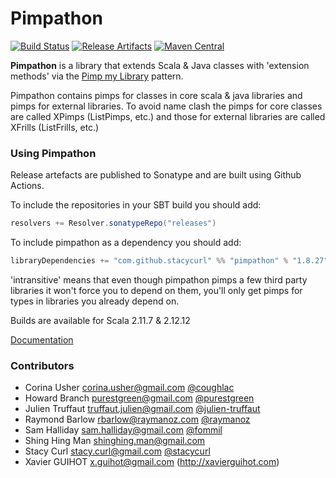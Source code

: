 Pimpathon
=========

[![Build Status][badge-build]][link-build]
[![Release Artifacts][badge-release]][link-release]
[![Maven Central][badge-maven]][link-maven]

**Pimpathon** is a library that extends Scala & Java classes with 'extension methods' via the [Pimp my Library][pimp-my-library] pattern.

Pimpathon contains pimps for classes in core scala & java libraries and pimps for external libraries. To avoid
name clash the pimps for core classes are called XPimps (ListPimps, etc.) and those for external libraries are called
XFrills (ListFrills, etc.)

### Using Pimpathon

Release artefacts are published to Sonatype and are built using Github Actions.

To include the repositories in your SBT build you should add:

```scala
resolvers += Resolver.sonatypeRepo("releases")
```

To include pimpathon as a dependency you should add:

```scala
libraryDependencies += "com.github.stacycurl" %% "pimpathon" % "1.8.27" intransitive()
```

'intransitive' means that even though pimpathon pimps a few third party libraries it won't force you to depend on them,
you'll only get pimps for types in libraries you already depend on.


Builds are available for Scala 2.11.7 & 2.12.12


[Documentation][doc]

### Contributors

+ Corina Usher <corina.usher@gmail.com> [@coughlac](https://twitter.com/coughlac)
+ Howard Branch <purestgreen@gmail.com> [@purestgreen](https://twitter.com/purestgreen)
+ Julien Truffaut <truffaut.julien@gmail.com> [@julien-truffaut](https://twitter.com/julien-truffaut)
+ Raymond Barlow <rbarlow@raymanoz.com> [@raymanoz](https://twitter.com/raymanoz)
+ Sam Halliday <sam.halliday@gmail.com> [@fommil](https://twitter.com/fommil)
+ Shing Hing Man <shinghing.man@gmail.com>
+ Stacy Curl <stacy.curl@gmail.com> [@stacycurl](https://twitter.com/stacycurl)
+ Xavier GUIHOT <x.guihot@gmail.com> (http://xavierguihot.com)

[pimp-my-library]:http://www.artima.com/weblogs/viewpost.jsp?thread=179766
[doc]: https://rawgit.com/stacycurl/pimpathon/master/docs/index.html
[olddoc]: https://github.com/stacycurl/pimpathon/blob/master/docs/Documentation.md


[badge-build]: https://github.com/stacycurl/pimpathon/actions/workflows/build.yml/badge.svg
[link-build]: https://github.com/stacycurl/pimpathon/actions/

[badge-release]: https://img.shields.io/nexus/r/https/oss.sonatype.org/com.github.stacycurl/pimpathon_2.12.svg "Sonatype Releases"
[link-release]: https://oss.sonatype.org/content/repositories/releases/com/github/stacycurl/pimpathon_2.12/ "Sonatype Releases"

[badge-maven]: https://maven-badges.herokuapp.com/maven-central/com.github.stacycurl/pimpathon_2.12/badge.svg
[link-maven]: https://maven-badges.herokuapp.com/maven-central/com.github.stacycurl/pimpathon_2.12